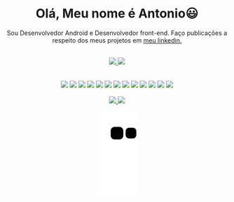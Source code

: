 <div>
    <div align="center">
        <h1 >Olá, Meu nome é Antonio😃️</h1>
        <p>Sou Desenvolvedor Android e Desenvolvedor front-end. Faço publicações a respeito dos meus projetos em <a href="https://www.linkedin.com/in/antonio-xavier-134268180/">meu linkedin.</a></p>
    </div>
    <br>
    <div align="center">
        <a href="https://github.com/AntonioLRX">
            <img height="150em" src="https://github-readme-stats.vercel.app/api?username=AntonioLRX&count_private=true&include_all_commits=true&show_icons=true&theme=dracula&hide_border=false&show_owner=true"/>
            <img height="150em" src="https://github-readme-stats.vercel.app/api/top-langs/?username=AntonioLRX&theme=dracula&hide_border=false&&layout=compact"/>
        </a>
    </div>
    <br><br>
    <div align="center">
        <img width="40px" src="https://cdn.jsdelivr.net/gh/devicons/devicon/icons/html5/html5-original.svg"/>
        <img width="40px" src="https://cdn.jsdelivr.net/gh/devicons/devicon/icons/css3/css3-original.svg"/>
        <img width="40px" src="https://cdn.jsdelivr.net/gh/devicons/devicon/icons/javascript/javascript-original.svg"/>
        <img width="40px" src="https://cdn.jsdelivr.net/gh/devicons/devicon/icons/jquery/jquery-original.svg"/>
        <img width="40px" src="https://cdn.jsdelivr.net/gh/devicons/devicon/icons/php/php-plain.svg"/>
        <img width="40px" src="https://cdn.jsdelivr.net/gh/devicons/devicon/icons/nodejs/nodejs-original.svg"/>
        <img width="40px" src="https://cdn.jsdelivr.net/gh/devicons/devicon/icons/sass/sass-original.svg"/>
        <img width="40px" src="https://cdn.jsdelivr.net/gh/devicons/devicon/icons/react/react-original.svg"/>
        <img width="40px" src="https://cdn.jsdelivr.net/gh/devicons/devicon/icons/figma/figma-original.svg"/>
        <img width="40px" src="https://cdn.jsdelivr.net/gh/devicons/devicon/icons/androidstudio/androidstudio-plain.svg" />
        <img width="40px" src="https://cdn.jsdelivr.net/gh/devicons/devicon/icons/kotlin/kotlin-original.svg" />
        <img width="40px" src="https://cdn.jsdelivr.net/gh/devicons/devicon/icons/java/java-original.svg" />
        <img width="40px" src="https://cdn.jsdelivr.net/gh/devicons/devicon/icons/sqlite/sqlite-original.svg" />
    </div>
    <br>
    <div align="center">
      <a>
        <a href="https://www.linkedin.com/in/augusto-westphal-67b7b3230/"><img src="https://img.shields.io/badge/LinkedIn-0077B5?style=for-the-badge&logo=linkedin&logoColor=white">
        <a href = "lucas.antonio1232@gmail.com"><img src="https://img.shields.io/badge/-Gmail-%23F55?style=for-the-badge&logo=gmail&logoColor=white" target="_blank"></a>
      </a>
    </div>
    <br>
     <div align="center">
    <img src="https://github.com/AntonioLRX/AntonioLRX/blob/output/github-contribution-grid-snake.svg" />
    </div>
</div>
